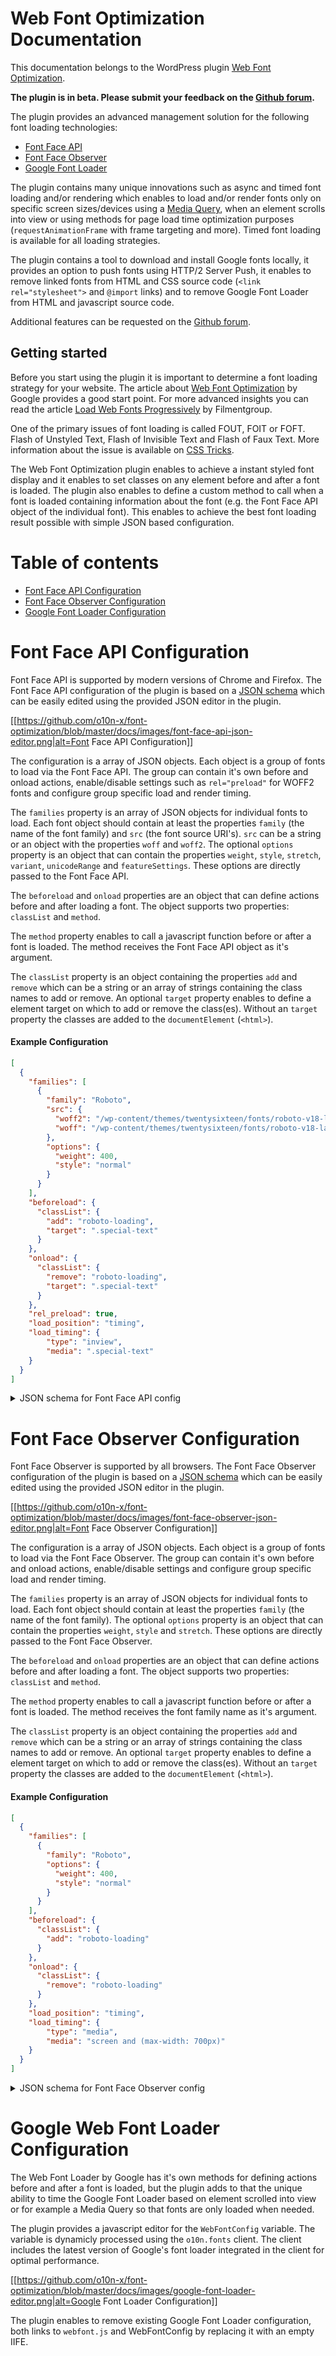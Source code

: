 # Web Font Optimization Documentation
 
This documentation belongs to the WordPress plugin [Web Font Optimization](https://wordpress.org/plugins/web-font-optimization/).

**The plugin is in beta. Please submit your feedback on the [Github forum](https://github.com/o10n-x/font-optimization/issues).**

The plugin provides an advanced management solution for the following font loading technologies:

* [Font Face API](https://developer.mozilla.org/nl/docs/Web/API/FontFace)
* [Font Face Observer](https://fontfaceobserver.com/)
* [Google Font Loader](https://developers.google.com/fonts/docs/webfont_loader)

The plugin contains many unique innovations such as async and timed font loading and/or rendering which enables to load and/or render fonts only on specific screen sizes/devices using a [Media Query](https://developer.mozilla.org/en-US/docs/Web/CSS/Media_Queries/Using_media_queries), when an element scrolls into view or using methods for page load time optimization purposes (`requestAnimationFrame` with frame targeting and more). Timed font loading is available for all loading strategies. 

The plugin contains a tool to download and install Google fonts locally, it provides an option to push fonts using HTTP/2 Server Push, it enables to remove linked fonts from HTML and CSS source code (`<link rel="stylesheet">` and `@import` links) and to remove Google Font Loader from HTML and javascript source code.

Additional features can be requested on the [Github forum](https://github.com/o10n-x/font-optimization/issues).

## Getting started

Before you start using the plugin it is important to determine a font loading strategy for your website. The article about [Web Font Optimization](https://developers.google.com/web/fundamentals/performance/optimizing-content-efficiency/webfont-optimization) by Google provides a good start point. For more advanced insights you can read the article [Load Web Fonts Progressively](https://www.filamentgroup.com/lab/font-events.html) by Filmentgroup.

One of the primary issues of font loading is called FOUT, FOIT or FOFT. Flash of Unstyled Text, Flash of Invisible Text and Flash of Faux Text. More information about the issue is available on [CSS Tricks](https://css-tricks.com/fout-foit-foft/).

The Web Font Optimization plugin enables to achieve a instant styled font display and it enables to set classes on any element before and after a font is loaded. The plugin also enables to define a custom method to call when a font is loaded containing information about the font (e.g. the Font Face API object of the individual font). This enables to achieve the best font loading result possible with simple JSON based configuration.

Table of contents
=================

<!--ts-->
   * [Font Face API Configuration](#font-face-api-configuration)
   * [Font Face Observer Configuration](#font-face-observer-configuration)
   * [Google Font Loader Configuration](#google-font-loader-configuration)
<!--te-->

# Font Face API Configuration

Font Face API is supported by modern versions of Chrome and Firefox. The Font Face API configuration of the plugin is based on a [JSON schema](https://pagespeed.pro/schemas/fonts.json) which can be easily edited using the provided JSON editor in the plugin.

[[https://github.com/o10n-x/font-optimization/blob/master/docs/images/font-face-api-json-editor.png|alt=Font Face API Configuration]]

The configuration is a array of JSON objects. Each object is a group of fonts to load via the Font Face API. The group can contain it's own before and onload actions, enable/disable settings such as `rel="preload"` for WOFF2 fonts and configure group specific load and render timing. 

The `families` property is an array of JSON objects for individual fonts to load. Each font object should contain at least the properties `family` (the name of the font family) and `src` (the font source URI's). `src` can be a string or an object with the properties `woff` and `woff2`. The optional `options` property is an object that can contain the properties `weight`, `style`, `stretch`, `variant`, `unicodeRange` and `featureSettings`. These options are directly passed to the Font Face API.

The `beforeload` and `onload` properties are an object that can define actions before and after loading a font. The object supports two properties: `classList` and `method`. 

The `method` property enables to call a javascript function before or after a font is loaded. The method receives the Font Face API object as it's argument.

The `classList` property is an object containing the properties `add` and `remove` which can be a string or an array of strings containing the class names to add or remove. An optional `target` property enables to define a element target on which to add or remove the class(es). Without an `target` property the classes are added to the `documentElement` (`<html>`).

#### Example Configuration

```json
[
  {
    "families": [
      {
        "family": "Roboto",
        "src": {
          "woff2": "/wp-content/themes/twentysixteen/fonts/roboto-v18-latin-regular.woff2",
          "woff": "/wp-content/themes/twentysixteen/fonts/roboto-v18-latin-regular.woff"
        },
        "options": {
          "weight": 400,
          "style": "normal"
        }
      }
    ],
    "beforeload": {
      "classList": {
        "add": "roboto-loading",
        "target": ".special-text"
      }
    },
    "onload": {
      "classList": {
        "remove": "roboto-loading",
        "target": ".special-text"
      }
    },
    "rel_preload": true,
    "load_position": "timing",
    "load_timing": {
    	"type": "inview",
    	"media": ".special-text"
	}
  }
]
```

<details/>
  <summary>JSON schema for Font Face API config</summary>

```json
{
    "title": "Font Face API configuration",
    "type": "array",
    "items": {
        "title": "Font load config",
        "type": "object",
        "properties": {
            "families": {
                "title": "Fonts to load",
                "type": "array",
                "items": {
                    "title": "Font family",
                    "type": "object",
                    "properties": {
                        "family": {
                            "title": "Font family name",
                            "type": "string",
                            "minLength": 1
                        },
                        "src": {
                            "oneOf": [{
                                "title": "Font source URI",
                                "type": "string",
                                "format": "uri",
                                "minLength": 1
                            }, {
                                "title": "Multiple sources",
                                "type": "object",
                                "properties": {
                                    "woff2": {
                                        "type": "string",
                                        "format": "uri",
                                        "minLength": 1
                                    },
                                    "woff": {
                                        "type": "string",
                                        "format": "uri",
                                        "minLength": 1
                                    }
                                },
                                "additionalProperties": false
                            }]
                        },
                        "options": {
                            "title": "Web Font Observer options",
                            "type": "object",
                            "properties": {
                                "weight": {
						            "oneOf": [{
						                "type": "string",
						                "enum": ["normal", "bold", "bolder", "lighter", "initial", "inherit"]
						            }, {
						                "type": "number",
						                "enum": [100, 200, 300, 400, 500, 600, 700, 800, 900]
						            }]
						        },
                                "style": {
						            "type": "string",
						            "enum": ["normal", "italic", "oblique", "initial", "inherit"]
						        },
                                "stretch": {
						            "type": "string",
						            "enum": ["ultra-condensed", "extra-condensed", "condensed", "semi-condensed", "normal", "semi-expanded", "expanded", "extra-expanded", "ultra-expanded", "initial", "inherit"]
						        },
                                "variant": {
						            "type": "string",
						            "enum": ["normal", "small-caps", "initial", "inherit"]
						        },
                                "unicodeRange": {
                                    "type": "string"
                                },
                                "featureSettings": {
                                    "type": "string"
                                }
                            },
                            "additionalProperties": false
                        }
                    },
                    "required": ["family", "src"],
                    "additionalProperties": false
                },
                "uniqueItems": true
            },
            "beforeload": {
                "title": "Before font load actions",
                "type": "object",
                "properties": {
                    "classList": {
			            "title": "Classlist modifications",
			            "type": "object",
			            "properties": {
			                "add": {
			                    "title": "Class name(s) to add",
			                    "oneOf": [{
			                        "type": "string",
			                        "minLength": 1
			                    }, {
			                        "type": "array",
			                        "items": {
			                            "type": "string",
			                            "minLength": 1
			                        },
			                        "uniqueItems": true
			                    }]
			                },
			                "remove": {
			                    "title": "Class name(s) to remove",
			                    "oneOf": [{
			                        "type": "string",
			                        "minLength": 1
			                    }, {
			                        "type": "array",
			                        "items": {
			                            "type": "string",
			                            "minLength": 1
			                        },
			                        "uniqueItems": true
			                    }]
			                },
			                "target": {
			                    "title": "QuerySelector for class modification",
			                    "type": "string"
			                }
			            },
			            "additionalProperties": false
			        },
                    "method": {
                        "title": "Javascript method to call",
                        "type": "string"
                    }
                },
                "additionalProperties": false
            },
            "onload": {
                "title": "After font load actions",
                "type": "object",
                "properties": {
                    "classList": {
			            "title": "Classlist modifications",
			            "type": "object",
			            "properties": {
			                "add": {
			                    "title": "Class name(s) to add",
			                    "oneOf": [{
			                        "type": "string",
			                        "minLength": 1
			                    }, {
			                        "type": "array",
			                        "items": {
			                            "type": "string",
			                            "minLength": 1
			                        },
			                        "uniqueItems": true
			                    }]
			                },
			                "remove": {
			                    "title": "Class name(s) to remove",
			                    "oneOf": [{
			                        "type": "string",
			                        "minLength": 1
			                    }, {
			                        "type": "array",
			                        "items": {
			                            "type": "string",
			                            "minLength": 1
			                        },
			                        "uniqueItems": true
			                    }]
			                },
			                "target": {
			                    "title": "QuerySelector for class modification",
			                    "type": "string"
			                }
			            },
			            "additionalProperties": false
			        },
                    "method": {
                        "title": "Javascript method to call",
                        "type": "string"
                    }
                },
                "additionalProperties": false
            },
            "rel_preload": {
                "title": "Enable Preload API font loader for font group",
                "type": "boolean",
                "default": false
            },
            "requestAnimationFrame": {
                "title": "Render font group using requestAnimationFrame",
                "type": "boolean",
                "default": false
            },
            "load_position": {
                "title": "Load position of web fonts",
                "type": "string",
                "enum": ["header", "timing"],
                "default": "header"
            },
            "load_timing": {
	            "title": "Timing configuration",
	            "oneOf": [{
	                "type": "object",
	                "properties": {
	                    "type": {
	                        "title": "Timing method",
	                        "type": "string",
	                        "enum": [
	                            "domReady"
	                        ],
	                        "default": "domReady"
	                    }
	                },
	                "required": ["type"]
	            }, {
	                "type": "object",
	                "properties": {
	                    "type": {
	                        "title": "Timing method",
	                        "type": "string",
	                        "enum": [
	                            "requestAnimationFrame"
	                        ],
	                        "default": "requestAnimationFrame"
	                    },
	                    "frame": {
	                        "title": "Frame number to start script execution.",
	                        "oneOf": [{
	                            "type": "string",
	                            "enum": [""]
	                        }, {
	                            "type": "number",
	                            "minimum": 1,
	                            "default": 1
	                        }]
	                    }
	                },
	                "required": ["type"]
	            }, {
	                "type": "object",
	                "properties": {
	                    "type": {
	                        "title": "Timing method",
	                        "type": "string",
	                        "enum": [
	                            "inview"
	                        ],
	                        "default": "inview"
	                    },
	                    "selector": {
	                        "title": "CSS selector",
	                        "type": "string",
	                        "minLength": 1
	                    },
	                    "offset": {
	                        "title": "Offset in pixels from the edge of the element.",
	                        "type": "number"
	                    }
	                },
	                "required": ["type", "selector"]
	            }, {
	                "type": "object",
	                "properties": {
	                    "type": {
	                        "title": "Timing method",
	                        "type": "string",
	                        "enum": [
	                            "media"
	                        ],
	                        "default": "media"
	                    },
	                    "media": {
	                        "title": "Media query",
	                        "type": "string",
	                        "minLength": 1
	                    }
	                },
	                "required": ["type", "media"]
	            }]
	        },
            "render_timing": {
	            "title": "Timed font render",
	            "oneOf": [{
	                "type": "object",
	                "properties": {
	                    "enabled": {
	                        "title": "Timed font render",
	                        "type": "boolean",
	                        "enum": [false]
	                    },
	                    "type": {},
	                    "frame": {},
	                    "timeout": {},
	                    "setTimeout": {},
	                    "selector": {},
	                    "offset": {},
	                    "media": {}
	                },
	                "required": ["enabled"],
	                "additionalProperties": false
	            }, {
	                "allOf": [{
	                    "type": "object",
	                    "properties": {
	                        "enabled": {
	                            "title": "Timed font render",
	                            "type": "boolean",
	                            "enum": [true]
	                        },
	                        "type": {},
	                        "frame": {},
	                        "timeout": {},
	                        "setTimeout": {},
	                        "selector": {},
	                        "offset": {},
	                        "media": {}
	                    },
	                    "required": ["enabled", "type"],
	                    "additionalProperties": false
	                }, {
			            "title": "Timing configuration",
			            "oneOf": [{
			                "type": "object",
			                "properties": {
			                    "type": {
			                        "title": "Timing method",
			                        "type": "string",
			                        "enum": [
			                            "domReady"
			                        ],
			                        "default": "domReady"
			                    }
			                },
			                "required": ["type"]
			            }, {
			                "type": "object",
			                "properties": {
			                    "type": {
			                        "title": "Timing method",
			                        "type": "string",
			                        "enum": [
			                            "requestAnimationFrame"
			                        ],
			                        "default": "requestAnimationFrame"
			                    },
			                    "frame": {
			                        "title": "Frame number to start script execution.",
			                        "oneOf": [{
			                            "type": "string",
			                            "enum": [""]
			                        }, {
			                            "type": "number",
			                            "minimum": 1,
			                            "default": 1
			                        }]
			                    }
			                },
			                "required": ["type"]
			            }, {
			                "type": "object",
			                "properties": {
			                    "type": {
			                        "title": "Timing method",
			                        "type": "string",
			                        "enum": [
			                            "inview"
			                        ],
			                        "default": "inview"
			                    },
			                    "selector": {
			                        "title": "CSS selector",
			                        "type": "string",
			                        "minLength": 1
			                    },
			                    "offset": {
			                        "title": "Offset in pixels from the edge of the element.",
			                        "type": "number"
			                    }
			                },
			                "required": ["type", "selector"]
			            }, {
			                "type": "object",
			                "properties": {
			                    "type": {
			                        "title": "Timing method",
			                        "type": "string",
			                        "enum": [
			                            "media"
			                        ],
			                        "default": "media"
			                    },
			                    "media": {
			                        "title": "Media query",
			                        "type": "string",
			                        "minLength": 1
			                    }
			                },
			                "required": ["type", "media"]
			            }]
			        }]
	            }]
	        }
        },
        "required": ["families"],
        "additionalProperties": false
    },
    "uniqueItems": true
}
```
</details>

# Font Face Observer Configuration

Font Face Observer is supported by all browsers. The Font Face Observer configuration of the plugin is based on a [JSON schema](https://pagespeed.pro/schemas/fonts.json) which can be easily edited using the provided JSON editor in the plugin.

[[https://github.com/o10n-x/font-optimization/blob/master/docs/images/font-face-observer-json-editor.png|alt=Font Face Observer Configuration]]

The configuration is a array of JSON objects. Each object is a group of fonts to load via the Font Face Observer. The group can contain it's own before and onload actions, enable/disable settings and configure group specific load and render timing. 

The `families` property is an array of JSON objects for individual fonts to load. Each font object should contain at least the properties `family` (the name of the font family). The optional `options` property is an object that can contain the properties `weight`, `style` and `stretch`. These options are directly passed to the Font Face Observer.

The `beforeload` and `onload` properties are an object that can define actions before and after loading a font. The object supports two properties: `classList` and `method`. 

The `method` property enables to call a javascript function before or after a font is loaded. The method receives the font family name as it's argument.

The `classList` property is an object containing the properties `add` and `remove` which can be a string or an array of strings containing the class names to add or remove. An optional `target` property enables to define a element target on which to add or remove the class(es). Without an `target` property the classes are added to the `documentElement` (`<html>`).

#### Example Configuration

```json
[
  {
    "families": [
      {
        "family": "Roboto",
        "options": {
          "weight": 400,
          "style": "normal"
        }
      }
    ],
    "beforeload": {
      "classList": {
        "add": "roboto-loading"
      }
    },
    "onload": {
      "classList": {
        "remove": "roboto-loading"
      }
    },
    "load_position": "timing",
    "load_timing": {
    	"type": "media",
    	"media": "screen and (max-width: 700px)"
	}
  }
]
```

<details/>
  <summary>JSON schema for Font Face Observer config</summary>

```json
{
    "title": "Font Face Observer configuration",
    "type": "array",
    "items": {
        "title": "Font load config",
        "type": "object",
        "properties": {
            "families": {
                "title": "Font family names to load",
                "type": "array",
                "items": {
                    "oneOf": [{
                        "title": "Font family name",
                        "type": "string",
                        "minLength": 1
                    }, {
                        "title": "Font family with options",
                        "type": "object",
                        "properties": {
                            "family": {
                                "title": "Font family name",
                                "type": "string",
                                "minLength": 1
                            },
                            "options": {
                                "title": "Web Font Observer options",
                                "type": "object",
                                "properties": {
                                    "weight": {
							            "oneOf": [{
							                "type": "string",
							                "enum": ["normal", "bold", "bolder", "lighter", "initial", "inherit"]
							            }, {
							                "type": "number",
							                "enum": [100, 200, 300, 400, 500, 600, 700, 800, 900]
							            }]
							        },
                                    "style": {
							            "type": "string",
							            "enum": ["normal", "italic", "oblique", "initial", "inherit"]
							        },
                                    "stretch": {
							            "type": "string",
							            "enum": ["ultra-condensed", "extra-condensed", "condensed", "semi-condensed", "normal", "semi-expanded", "expanded", "extra-expanded", "ultra-expanded", "initial", "inherit"]
							        }
                                },
                                "additionalProperties": false
                            }
                        },
                        "required": ["family"],
                        "additionalProperties": false
                    }]
                },
                "uniqueItems": true
            },
            "beforeload": {
                "title": "Before font load actions",
                "type": "object",
                "properties": {
                    "classList": {
			            "title": "Classlist modifications",
			            "type": "object",
			            "properties": {
			                "add": {
			                    "title": "Class name(s) to add",
			                    "oneOf": [{
			                        "type": "string",
			                        "minLength": 1
			                    }, {
			                        "type": "array",
			                        "items": {
			                            "type": "string",
			                            "minLength": 1
			                        },
			                        "uniqueItems": true
			                    }]
			                },
			                "remove": {
			                    "title": "Class name(s) to remove",
			                    "oneOf": [{
			                        "type": "string",
			                        "minLength": 1
			                    }, {
			                        "type": "array",
			                        "items": {
			                            "type": "string",
			                            "minLength": 1
			                        },
			                        "uniqueItems": true
			                    }]
			                },
			                "target": {
			                    "title": "QuerySelector for class modification",
			                    "type": "string"
			                }
			            },
			            "additionalProperties": false
			        },
                    "method": {
                        "title": "Javascript method to call",
                        "type": "string"
                    }
                },
                "additionalProperties": false
            },
            "onload": {
                "title": "After font load actions",
                "type": "object",
                "properties": {
                    "classList": {
			            "title": "Classlist modifications",
			            "type": "object",
			            "properties": {
			                "add": {
			                    "title": "Class name(s) to add",
			                    "oneOf": [{
			                        "type": "string",
			                        "minLength": 1
			                    }, {
			                        "type": "array",
			                        "items": {
			                            "type": "string",
			                            "minLength": 1
			                        },
			                        "uniqueItems": true
			                    }]
			                },
			                "remove": {
			                    "title": "Class name(s) to remove",
			                    "oneOf": [{
			                        "type": "string",
			                        "minLength": 1
			                    }, {
			                        "type": "array",
			                        "items": {
			                            "type": "string",
			                            "minLength": 1
			                        },
			                        "uniqueItems": true
			                    }]
			                },
			                "target": {
			                    "title": "QuerySelector for class modification",
			                    "type": "string"
			                }
			            },
			            "additionalProperties": false
			        },
                    "method": {
                        "title": "Javascript method to call",
                        "type": "string"
                    }
                },
                "additionalProperties": false
            },
            "load_position": {
                "title": "Load position of web fonts",
                "type": "string",
                "enum": ["header", "timing"],
                "default": "header"
            },
            "load_timing": {
	            "title": "Timing configuration",
	            "oneOf": [{
	                "type": "object",
	                "properties": {
	                    "type": {
	                        "title": "Timing method",
	                        "type": "string",
	                        "enum": [
	                            "domReady"
	                        ],
	                        "default": "domReady"
	                    }
	                },
	                "required": ["type"]
	            }, {
	                "type": "object",
	                "properties": {
	                    "type": {
	                        "title": "Timing method",
	                        "type": "string",
	                        "enum": [
	                            "requestAnimationFrame"
	                        ],
	                        "default": "requestAnimationFrame"
	                    },
	                    "frame": {
	                        "title": "Frame number to start script execution.",
	                        "oneOf": [{
	                            "type": "string",
	                            "enum": [""]
	                        }, {
	                            "type": "number",
	                            "minimum": 1,
	                            "default": 1
	                        }]
	                    }
	                },
	                "required": ["type"]
	            }, {
	                "type": "object",
	                "properties": {
	                    "type": {
	                        "title": "Timing method",
	                        "type": "string",
	                        "enum": [
	                            "inview"
	                        ],
	                        "default": "inview"
	                    },
	                    "selector": {
	                        "title": "CSS selector",
	                        "type": "string",
	                        "minLength": 1
	                    },
	                    "offset": {
	                        "title": "Offset in pixels from the edge of the element.",
	                        "type": "number"
	                    }
	                },
	                "required": ["type", "selector"]
	            }, {
	                "type": "object",
	                "properties": {
	                    "type": {
	                        "title": "Timing method",
	                        "type": "string",
	                        "enum": [
	                            "media"
	                        ],
	                        "default": "media"
	                    },
	                    "media": {
	                        "title": "Media query",
	                        "type": "string",
	                        "minLength": 1
	                    }
	                },
	                "required": ["type", "media"]
	            }]
	        }
        },
        "required": ["families"],
        "additionalProperties": false
    }
```
</details>

# Google Web Font Loader Configuration

The Web Font Loader by Google has it's own methods for defining actions before and after a font is loaded, but the plugin adds to that the unique ability to time the Google Font Loader based on element scrolled into view or for example a Media Query so that fonts are only loaded when needed.

The plugin provides a javascript editor for the `WebFontConfig` variable. The variable is dynamicly processed using the `o10n.fonts` client. The client includes the latest version of Google's font loader integrated in the client for optimal performance.

[[https://github.com/o10n-x/font-optimization/blob/master/docs/images/google-font-loader-editor.png|alt=Google Font Loader Configuration]]

The plugin enables to remove existing Google Font Loader configuration, both links to `webfont.js` and WebFontConfig by replacing it with an empty IIFE.

